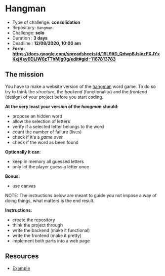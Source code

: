 # Hangman

- Type of challenge: **consolidation**
- Repository: `Hangman`
- Challenge: **solo**
- Duration : **3 days**
- Deadline : **12/08/2020, 10:00 am**
- **Form: https://docs.google.com/spreadsheets/d/15L9ltD_QdwpBJslozFXJYxKxjXsy0DjJW6zTThMIg0g/edit#gid=1167813783**

## The mission

You have to make a website version of the [hangman](https://en.wikipedia.org/wiki/Hangman_(game)) word game. To do so
try to think the *structure*, the *backend* (functionality) and the *frontend*
(design) of your project before you start coding.

**At the very least your version of the *hangman* should:**

- propose an hidden word 
- allow the selection of letters
- verify if a selected letter belongs to the word
- count the number of failure (lives)
- check if it's a *game over*
- check if the word as been found

**Optionally it can**:

- keep in memory all guessed letters
- only let the player guess a letter once

**Bonus**:

- use canvas

NOTE: The instructions below are meant to guide you not impose a way of doing
things, what matters is the end result.

**Instructions**:

* create the repository
* think the project through
* write the backend (make it functional)
* write the frontend (make it pretty)
* implement both parts into a web page

## Resources

* [Example](https://hangmanwordgame.com/?fca=1&success=0#/)